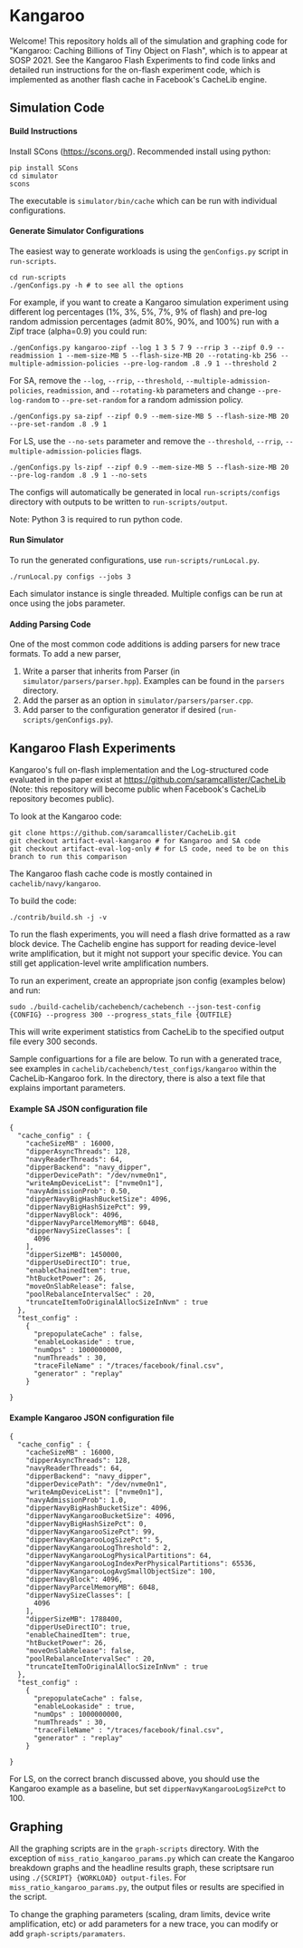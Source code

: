 # Kangaroo

Welcome! This repository holds all of the simulation and graphing code for "Kangaroo: Caching Billions of Tiny Object on Flash", which is to appear at SOSP 2021. See the Kangaroo Flash Experiments to find code links and detailed run instructions for the on-flash experiment code, which is implemented as another flash cache in Facebook's CacheLib engine.

## Simulation Code 

#### Build Instructions

Install SCons (https://scons.org/). Recommended install using python:

```
pip install SCons
cd simulator
scons
```

The executable is `simulator/bin/cache` which can be run with individual configurations.

#### Generate Simulator Configurations

The easiest way to generate workloads is using the `genConfigs.py` script in `run-scripts`.

```
cd run-scripts
./genConfigs.py -h # to see all the options
```

For example, if you want to create a Kangaroo simulation experiment using different log percentages (1%, 3%, 5%, 7%, 9% of flash)
and pre-log random admission percentages (admit 80%, 90%, and 100%) run with a Zipf trace (alpha=0.9) you could run:

```
./genConfigs.py kangaroo-zipf --log 1 3 5 7 9 --rrip 3 --zipf 0.9 --readmission 1 --mem-size-MB 5 --flash-size-MB 20 --rotating-kb 256 --multiple-admission-policies --pre-log-random .8 .9 1 --threshold 2
```

For SA, remove the `--log`, `--rrip`, `--threshold`, `--multiple-admission-policies`, `readmission`, and `--rotating-kb` parameters and change `--pre-log-random` to `--pre-set-random` for a random admission policy.

```
./genConfigs.py sa-zipf --zipf 0.9 --mem-size-MB 5 --flash-size-MB 20 --pre-set-random .8 .9 1
```

For LS, use the `--no-sets` parameter and remove the `--threshold`, `--rrip`, `--multiple-admission-policies` flags.

```
./genConfigs.py ls-zipf --zipf 0.9 --mem-size-MB 5 --flash-size-MB 20 --pre-log-random .8 .9 1 --no-sets
```

The configs will automatically be generated in local `run-scripts/configs` directory with outputs to be written to `run-scripts/output`.

Note: Python 3 is required to run python code.

#### Run Simulator

To run the generated configurations, use `run-scripts/runLocal.py`.

```
./runLocal.py configs --jobs 3
```

Each simulator instance is single threaded. Multiple configs can be run at once using the jobs parameter.

#### Adding Parsing Code

One of the most common code additions is adding parsers for new trace formats. To add a new parser,
1) Write a parser that inherits from Parser (in `simulator/parsers/parser.hpp`). Examples can be found in the `parsers` directory.
2) Add the parser as an option in `simulator/parsers/parser.cpp`.
3) Add parser to the configuration generator if desired (`run-scripts/genConfigs.py`).

## Kangaroo Flash Experiments

Kangaroo's full on-flash implementation and the Log-structured code evaluated in the paper exist at https://github.com/saramcallister/CacheLib (Note: this repository will become public when Facebook's CacheLib repository becomes public).

To look at the Kangaroo code:
```
git clone https://github.com/saramcallister/CacheLib.git
git checkout artifact-eval-kangaroo # for Kangaroo and SA code
git checkout artifact-eval-log-only # for LS code, need to be on this branch to run this comparison 
```
The Kangaroo flash cache code is mostly contained in `cachelib/navy/kangaroo`.

To build the code:

```
./contrib/build.sh -j -v
```

To run the flash experiments, you will need a flash drive formatted as a raw block device. The Cachelib engine has support for reading device-level write amplification, but it might not support your specific device. You can still get application-level write amplification numbers.

To run an experiment, create an appropriate json config (examples below) and run:
```
sudo ./build-cachelib/cachebench/cachebench --json-test-config {CONFIG} --progress 300 --progress_stats_file {OUTFILE}
```
This will write experiment statistics from CacheLib to the specified output file every 300 seconds. 

Sample configuartions for a file are below. To run with a generated trace, see examples in `cachelib/cachebench/test_configs/kangaroo`
within the CacheLib-Kangaroo fork. In the directory, there is also a text file that explains important parameters.

#### Example SA JSON configuration file

```
{
  "cache_config" : {
    "cacheSizeMB" : 16000,
    "dipperAsyncThreads": 128,
    "navyReaderThreads": 64,
    "dipperBackend": "navy_dipper",
    "dipperDevicePath": "/dev/nvme0n1",
    "writeAmpDeviceList": ["nvme0n1"],
    "navyAdmissionProb": 0.50,
    "dipperNavyBigHashBucketSize": 4096,
    "dipperNavyBigHashSizePct": 99,
    "dipperNavyBlock": 4096,
    "dipperNavyParcelMemoryMB": 6048,
    "dipperNavySizeClasses": [
      4096
    ],
    "dipperSizeMB": 1450000,
    "dipperUseDirectIO": true,
    "enableChainedItem": true,
    "htBucketPower": 26,
    "moveOnSlabRelease": false,
    "poolRebalanceIntervalSec" : 20,
    "truncateItemToOriginalAllocSizeInNvm" : true
  },
  "test_config" :
    {
      "prepopulateCache" : false,
      "enableLookaside" : true,
      "numOps" : 1000000000,
      "numThreads" : 30,
      "traceFileName" : "/traces/facebook/final.csv",
      "generator" : "replay"
    }

}
```

#### Example Kangaroo JSON configuration file

```
{
  "cache_config" : {
    "cacheSizeMB" : 16000,
    "dipperAsyncThreads": 128,
    "navyReaderThreads": 64,
    "dipperBackend": "navy_dipper",
    "dipperDevicePath": "/dev/nvme0n1",
    "writeAmpDeviceList": ["nvme0n1"],
    "navyAdmissionProb": 1.0,
    "dipperNavyBigHashBucketSize": 4096,
    "dipperNavyKangarooBucketSize": 4096,
    "dipperNavyBigHashSizePct": 0,
    "dipperNavyKangarooSizePct": 99,
    "dipperNavyKangarooLogSizePct": 5,
    "dipperNavyKangarooLogThreshold": 2,
    "dipperNavyKangarooLogPhysicalPartitions": 64,
    "dipperNavyKangarooLogIndexPerPhysicalPartitions": 65536,
    "dipperNavyKangarooLogAvgSmallObjectSize": 100,
    "dipperNavyBlock": 4096,
    "dipperNavyParcelMemoryMB": 6048,
    "dipperNavySizeClasses": [
      4096
    ],
    "dipperSizeMB": 1788400,
    "dipperUseDirectIO": true,
    "enableChainedItem": true,
    "htBucketPower": 26,
    "moveOnSlabRelease": false,
    "poolRebalanceIntervalSec" : 20,
    "truncateItemToOriginalAllocSizeInNvm" : true
  },
  "test_config" :
    {
      "prepopulateCache" : false,
      "enableLookaside" : true,
      "numOps" : 1000000000,
      "numThreads" : 30,
      "traceFileName" : "/traces/facebook/final.csv",
      "generator" : "replay"
    }

}
```

For LS, on the correct branch discussed above, you should use the Kangaroo example as a baseline, but set `dipperNavyKangarooLogSizePct` to 100.

## Graphing

All the graphing scripts are in the `graph-scripts` directory. With the exception of `miss_ratio_kangaroo_params.py` which can create the Kangaroo breakdown graphs and the headline results graph, these scriptsare run using `./{SCRIPT} {WORKLOAD} output-files`. For `miss_ratio_kangaroo_params.py`, the output files or results are specified in the script.

To change the graphing parameters (scaling, dram limits, device write amplification, etc) or add parameters for a new trace, 
you can modify or add `graph-scripts/paramaters`.
